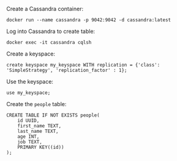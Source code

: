 Create a Cassandra container:

```shell
docker run --name cassandra -p 9042:9042 -d cassandra:latest
```

Log into Cassandra to create table:

```shell
docker exec -it cassandra cqlsh
```

Create a keyspace:

```cql
create keyspace my_keyspace WITH replication = {'class': 'SimpleStrategy', 'replication_factor' : 1};
```

Use the keyspace:

```cql
use my_keyspace;
```

Create the `people` table:

```cql
CREATE TABLE IF NOT EXISTS people(
    id UUID,
    first_name TEXT,
    last_name TEXT,
    age INT,
    job TEXT,
    PRIMARY KEY((id))
);
```